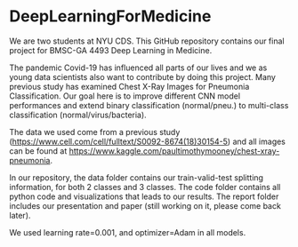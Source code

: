 # DeepLearningForMedicine

We are two students at NYU CDS. This GitHub repository contains our final project for BMSC-GA 4493 Deep Learning in Medicine.

The pandemic Covid-19 has influenced all parts of our lives and we as young data scientists also want to contribute by doing this project. Many previous study has examined Chest X-Ray Images for Pneumonia Classification. Our goal here is to improve different CNN model performances and extend binary classification (normal/pneu.) to multi-class classification (normal/virus/bacteria).

The data we used come from a previous study (https://www.cell.com/cell/fulltext/S0092-8674(18)30154-5) and all images can be found at https://www.kaggle.com/paultimothymooney/chest-xray-pneumonia.

In our repository, the data folder contains our train-valid-test splitting information, for both 2 classes and 3 classes. The code folder contains all python code and visualizations that leads to our results. The report folder includes our presentation and paper (still working on it, please come back later).

We used learning rate=0.001, and optimizer=Adam in all models.